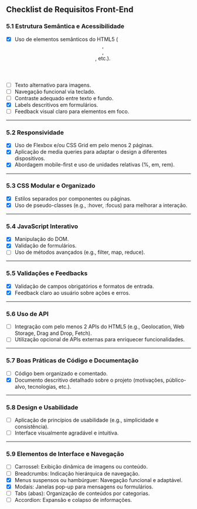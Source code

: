 ## **Checklist de Requisitos Front-End**

### **5.1 Estrutura Semântica e Acessibilidade**
- [x] Uso de elementos semânticos do HTML5 (<header>, <nav>, <main>, etc.).  
- [ ] Texto alternativo para imagens.  
- [ ] Navegação funcional via teclado.  
- [ ] Contraste adequado entre texto e fundo.  
- [X] Labels descritivos em formulários.  
- [ ] Feedback visual claro para elementos em foco.  

---

### **5.2 Responsividade**
- [x] Uso de Flexbox e/ou CSS Grid em pelo menos 2 páginas.  
- [X] Aplicação de media queries para adaptar o design a diferentes dispositivos.  
- [X] Abordagem mobile-first e uso de unidades relativas (%, em, rem).  

---

### **5.3 CSS Modular e Organizado**
- [x] Estilos separados por componentes ou páginas.  
- [X] Uso de pseudo-classes (e.g., :hover, :focus) para melhorar a interação.  

---

### **5.4 JavaScript Interativo**
- [x] Manipulação do DOM.  
- [X] Validação de formulários.  
- [ ] Uso de métodos avançados (e.g., filter, map, reduce).  

---

### **5.5 Validações e Feedbacks**
- [X] Validação de campos obrigatórios e formatos de entrada.  
- [X] Feedback claro ao usuário sobre ações e erros.  

---

### **5.6 Uso de API**
- [ ] Integração com pelo menos 2 APIs do HTML5 (e.g., Geolocation, Web Storage, Drag and Drop, Fetch).  
- [ ] Utilização opcional de APIs externas para enriquecer funcionalidades.  

---

### **5.7 Boas Práticas de Código e Documentação**
- [ ] Código bem organizado e comentado.  
- [X] Documento descritivo detalhado sobre o projeto (motivações, público-alvo, tecnologias, etc.).  

---

### **5.8 Design e Usabilidade**
- [ ] Aplicação de princípios de usabilidade (e.g., simplicidade e consistência).  
- [ ] Interface visualmente agradável e intuitiva.  

---

### **5.9 Elementos de Interface e Navegação**
- [ ] Carrossel: Exibição dinâmica de imagens ou conteúdo.  
- [ ] Breadcrumbs: Indicação hierárquica de navegação.  
- [x] Menus suspensos ou hambúrguer: Navegação funcional e adaptável.  
- [x] Modais: Janelas pop-up para mensagens ou formulários.  
- [ ] Tabs (abas): Organização de conteúdos por categorias.  
- [ ] Accordion: Expansão e colapso de informações.  
